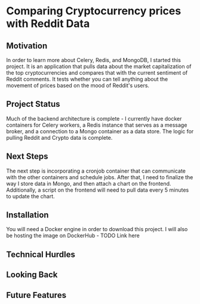 # Comparing Cryptocurrency prices with Reddit Data

## Motivation

In order to learn more about Celery, Redis, and MongoDB, I started this project.  It is an application that pulls data about the market capitalization of the top cryptocurrencies and compares that with the current sentiment of Reddit comments.  It tests whether you can tell anything about the movement of prices based on the mood of Reddit's users.  

## Project Status

Much of the backend architecture is complete - I currently have docker containers for Celery workers, a Redis instance that serves as a message broker, and a connection to a Mongo container as a data store.  The logic for pulling Reddit and Crypto data is complete.  

## Next Steps

The next step is incorporating a cronjob container that can communicate with the other containers and schedule jobs.  After that, I need to finalize the way I store data in Mongo, and then attach a chart on the frontend.  Additionally, a script on the frontend will need to pull data every 5 minutes to update the chart.  

## Installation

You will need a Docker engine in order to download this project.  I will also be hosting the image on DockerHub - TODO Link here

## Technical Hurdles

## Looking Back

## Future Features
